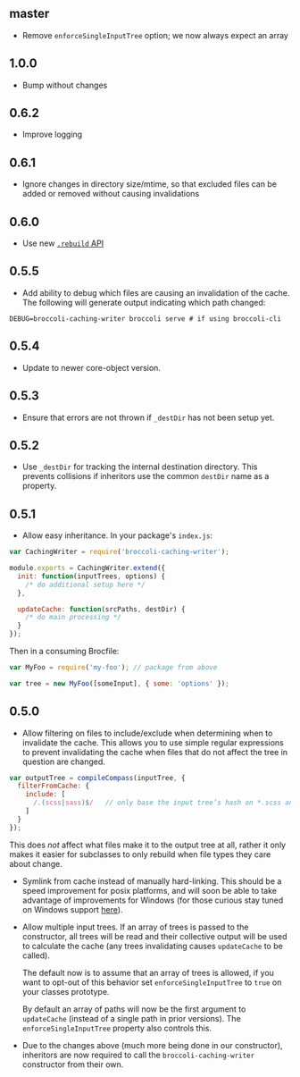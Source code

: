 ## master

* Remove `enforceSingleInputTree` option; we now always expect an array

## 1.0.0

* Bump without changes

## 0.6.2

* Improve logging

## 0.6.1

* Ignore changes in directory size/mtime, so that excluded files can be added
  or removed without causing invalidations

## 0.6.0

* Use new [`.rebuild` API](https://github.com/broccolijs/broccoli/blob/master/docs/new-rebuild-api.md)

## 0.5.5

* Add ability to debug which files are causing an invalidation of the cache. The following will generate output indicating which path changed:

```
DEBUG=broccoli-caching-writer broccoli serve # if using broccoli-cli
```

## 0.5.4

* Update to newer core-object version.

## 0.5.3

* Ensure that errors are not thrown if `_destDir` has not been setup yet.

## 0.5.2

* Use `_destDir` for tracking the internal destination directory. This prevents collisions if inheritors use the common `destDir`
  name as a property.

## 0.5.1

* Allow easy inheritance. In your package's `index.js`:

```javascript
var CachingWriter = require('broccoli-caching-writer');

module.exports = CachingWriter.extend({
  init: function(inputTrees, options) {
    /* do additional setup here */
  },

  updateCache: function(srcPaths, destDir) {
    /* do main processing */
  }
});
```

Then in a consuming Brocfile:

```javascript
var MyFoo = require('my-foo'); // package from above

var tree = new MyFoo([someInput], { some: 'options' });
```

## 0.5.0

* Allow filtering on files to include/exclude when determining when to invalidate the cache. This allows
  you to use simple regular expressions to prevent invalidating the cache when files that do not affect the
  tree in question are changed.

```javascript
var outputTree = compileCompass(inputTree, {
  filterFromCache: {
    include: [
      /.(scss|sass)$/   // only base the input tree’s hash on *.scss and *.sass files
    ]
  }
});
```

  This does _not_ affect what files make it to the output tree at all, rather it only makes it easier
  for subclasses to only rebuild when file types they care about change.

* Symlink from cache instead of manually hard-linking. This should be a speed improvement
  for posix platforms, and will soon be able to take advantage of improvements for Windows
  (for those curious stay tuned on Windows support [here](https://github.com/broccolijs/node-symlink-or-copy/pull/1)).

* Allow multiple input trees. If an array of trees is passed to the constructor, all trees will be read and their collective
  output will be used to calculate the cache (any trees invalidating causes `updateCache` to be called).

  The default now is to assume that an array of trees is allowed, if you want to opt-out of this behavior set `enforceSingleInputTree`
  to `true` on your classes prototype.

  By default an array of paths will now be the first argument to `updateCache` (instead of a single path in prior versions). The
  `enforceSingleInputTree` property also controls this.

* Due to the changes above (much more being done in our constructor), inheritors are now required to call the `broccoli-caching-writer`
  constructor from their own.
